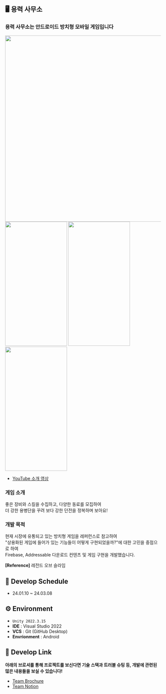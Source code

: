 ## 🖥️ 용력 사무소
### 용력 사무소는 안드로이드 방치형 모바일 게임입니다<br>
<img src="https://github.com/gusrb0296/TeamProject-IdleGame/assets/21351278/e72dc94e-4762-4666-ac62-9cfb7a9083be.png" width = "600" height = "600"/>
<br>
<img src="https://github.com/gusrb0296/TeamProject-IdleGame/assets/21351278/4b61cd7a-77ff-4627-8f0a-363b88647812.gif" width = "200" height = "400"/> <img src = "https://github.com/gusrb0296/TeamProject-IdleGame/assets/21351278/173c7f0f-7d73-46be-a1a1-481128ba578b.gif" width = "200" height = "400" /> <img src = "https://github.com/gusrb0296/TeamProject-IdleGame/assets/21351278/6b44056f-a8bc-4dba-ba56-b00c45a60a19.gif" width = "200" height = "400" />



+ [YouTube 소개 영상](https://www.youtube.com/watch?v=AbceaCXGerw)



### 게임 소개
좋은 장비와 스킬을 수집하고, 다양한 동료를 모집하여 <br>
더 강한 용병단을 꾸려 보다 강한 던전을 정복하며 보아요!<br>

### 개발 목적 
현재 시장에 유통되고 있는 방치형 게임을 레퍼런스로 참고하여 <br>
"상용화된 게임에 들어가 있는 기능들이 어떻게 구현되었을까?"에 대한 고민을 중점으로 하여 <br>
Firebase, Addressable 다운로드 컨텐츠 및 게임 구현을 개발했습니다.

**[Reference]** 레전드 오브 슬라임
## 📆 Develop Schedule

* 24.01.10 ~ 24.03.08

## ⚙️ Environment

- `Unity 2022.3.15`
- **IDE** : Visual Studio 2022
- **VCS** : Git (GitHub Desktop)
- **Envrionment** : Android

## 📌 Develop Link
**아래의 브로셔를 통해 프로젝트를 보신다면 기술 스택과 트러블 슈팅 등, 개발에 관련된 많은 내용들을 보실 수 있습니다!**
- [Team Brochure](https://www.notion.so/b82d4db11d164a4e862ff9be4ad12b7b?pvs=4)
- [Team Notion](https://www.notion.so/68656b3df2a3484695ce7d5b89b83b9d) 

